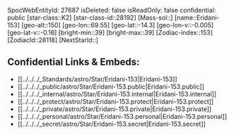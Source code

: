 ﻿---
location:
- -14.3
- -69.55
- 150
tags:
- astro/Star
type: Star
---

SpocWebEntityId: 27687
isDeleted: false
isReadOnly: false
confidential: public
[star-class::K2]
[star-class-id::28192]
[Mass-sol::]
[name::Eridani-153]
[geo-alt::150]
[geo-lon::69.55]
[geo-lat::-14.3]
[geo-lon-v::-0.005]
[geo-lat-v::-0.16]
[bright-min::39]
[bright-max::39]
[Zodiac-index::153]
[ZodiacId::28118]
[NextStarId::]



## Confidential Links & Embeds: 
- [[../../../_Standards/astro/Star/Eridani-153|Eridani-153]] 
- [[../../../_public/astro/Star/Eridani-153.public|Eridani-153.public]] 
- [[../../../_internal/astro/Star/Eridani-153.internal|Eridani-153.internal]] 
- [[../../../_protect/astro/Star/Eridani-153.protect|Eridani-153.protect]] 
- [[../../../_private/astro/Star/Eridani-153.private|Eridani-153.private]] 
- [[../../../_personal/astro/Star/Eridani-153.personal|Eridani-153.personal]] 
- [[../../../_secret/astro/Star/Eridani-153.secret|Eridani-153.secret]]

